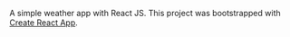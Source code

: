A simple weather app with React JS.
This project was bootstrapped with [Create React App](https://github.com/facebookincubator/create-react-app).

